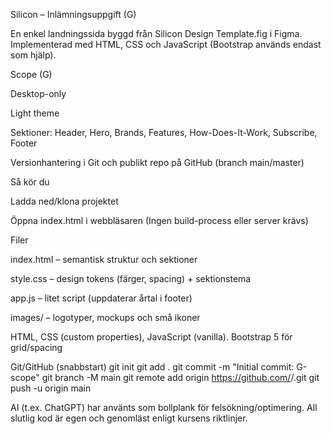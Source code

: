 Silicon – Inlämningsuppgift (G)

En enkel landningssida byggd från Silicon Design Template.fig i Figma. Implementerad med HTML, CSS och JavaScript (Bootstrap används endast som hjälp).

Scope (G)

Desktop-only 

Light theme 

Sektioner: Header, Hero, Brands, Features, How-Does-It-Work, Subscribe, Footer

Versionhantering i Git och publikt repo på GitHub (branch main/master)

Så kör du

Ladda ned/klona projektet

Öppna index.html i webbläsaren
(Ingen build-process eller server krävs)

Filer

index.html – semantisk struktur och sektioner

style.css – design tokens (färger, spacing) + sektionstema

app.js – litet script (uppdaterar årtal i footer)

images/ – logotyper, mockups och små ikoner

HTML, CSS (custom properties), JavaScript (vanilla).
Bootstrap 5 för grid/spacing

Git/GitHub (snabbstart)
git init
git add .
git commit -m "Initial commit: G-scope"
git branch -M main
git remote add origin https://github.com/<anv>/<repo>.git
git push -u origin main


AI (t.ex. ChatGPT) har använts som bollplank för felsökning/optimering.
All slutlig kod är egen och genomläst enligt kursens riktlinjer.
